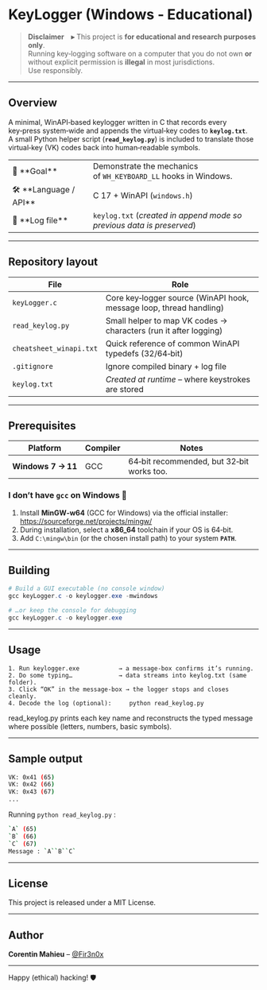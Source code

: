 # KeyLogger (Windows ‑ Educational)

> **Disclaimer ▸** This project is **for educational and research purposes only**.  
> Running key‑logging software on a computer that you do not own **or** without explicit permission is **illegal** in most jurisdictions.  
> Use responsibly.

---

## Overview

A minimal, WinAPI‑based keylogger written in C that records every key‑press system‑wide and appends the virtual‑key codes to **`keylog.txt`**.  
A small Python helper script (**`read_keylog.py`**) is included to translate those virtual‑key (VK) codes back into human‑readable symbols.

<table>
<tr><td>🎯 **Goal**</td><td>Demonstrate the mechanics of <code>WH_KEYBOARD_LL</code> hooks in Windows.</td></tr>
<tr><td>🛠 **Language / API**</td><td>C 17 + WinAPI (<code>windows.h</code>)</td></tr>
<tr><td>📂 **Log file**</td><td><code>keylog.txt</code> (<em>created in append mode so previous data is preserved</em>)</td></tr>
</table>

---

## Repository layout

| File                    | Role                                                                |
| ----------------------- | ------------------------------------------------------------------- |
| `keyLogger.c`           | Core key‑logger source (WinAPI hook, message loop, thread handling) |
| `read_keylog.py`        | Small helper to map VK codes → characters (run it after logging)    |
| `cheatsheet_winapi.txt` | Quick reference of common WinAPI typedefs (32/64‑bit)               |
| `.gitignore`            | Ignore compiled binary + log file                                   |
| `keylog.txt`            | *Created at runtime* – where keystrokes are stored                  |

---

## Prerequisites

| Platform           | Compiler        | Notes                                     |
| ------------------ | --------------- | ----------------------------------------- |
| **Windows 7 → 11** | GCC             | 64‑bit recommended, but 32‑bit works too. |

### I don’t have `gcc` on Windows 🤔

1. Install **MinGW‑w64** (GCC for Windows) via the official installer:  
   <https://sourceforge.net/projects/mingw/>
2. During installation, select a **x86_64** toolchain if your OS is 64‑bit.
3. Add `C:\mingw\bin` (or the chosen install path) to your system **`PATH`**.

---

## Building

```powershell
# Build a GUI executable (no console window)
gcc keyLogger.c -o keylogger.exe -mwindows

# …or keep the console for debugging
gcc keyLogger.c -o keylogger.exe
```

---

## Usage

```
1. Run keylogger.exe           → a message‑box confirms it’s running.
2. Do some typing…             → data streams into keylog.txt (same folder).
3. Click “OK” in the message‑box → the logger stops and closes cleanly.
4. Decode the log (optional):     python read_keylog.py
```

read_keylog.py prints each key name and reconstructs the typed message where possible (letters, numbers, basic symbols).


---

## Sample output

```bash
VK: 0x41 (65)
VK: 0x42 (66)
VK: 0x43 (67)
...
```

Running <code>python read_keylog.py</code> :

```bash
`A` (65)
`B` (66)
`C` (67)
Message : `A``B``C`
```

---

## License

This project is released under a MIT License.

---

## Author

**Corentin Mahieu** – [@Fir3n0x](https://github.com/Fir3n0x)

---

Happy (ethical) hacking! 🛡️
